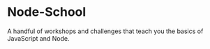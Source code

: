 # Node-School

A handful of workshops and challenges that teach you the basics of JavaScript and Node.

